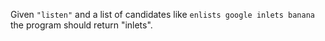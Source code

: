 Given `"listen"` and a list of candidates like `enlists google inlets banana` the program should return "inlets".
